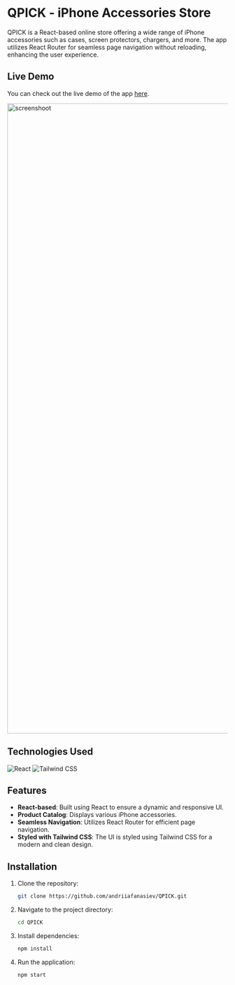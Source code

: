 # QPICK - iPhone Accessories Store

QPICK is a React-based online store offering a wide range of iPhone accessories such as cases, screen protectors, chargers, and more. The app utilizes React Router for seamless page navigation without reloading, enhancing the user experience.

## Live Demo
You can check out the live demo of the app [here](https://qpick-lac.vercel.app).

<img width="1440" alt="screenshoot" src="https://github.com/user-attachments/assets/48d23231-d166-445e-9fbc-0e9f99a50676" />

## Technologies Used
![React](https://img.icons8.com/color/48/000000/react-native.png) 
![Tailwind CSS](https://img.icons8.com/?size=48&id=CIAZz2CYc6Kc&format=png&color=000000) 

## Features
- **React-based**: Built using React to ensure a dynamic and responsive UI.
- **Product Catalog**: Displays various iPhone accessories.
- **Seamless Navigation**: Utilizes React Router for efficient page navigation.
- **Styled with Tailwind CSS**: The UI is styled using Tailwind CSS for a modern and clean design.

## Installation

1. Clone the repository:
   ```bash
   git clone https://github.com/andriiafanasiev/QPICK.git
2. Navigate to the project directory:
   ```bash
   cd QPICK
3. Install dependencies:
   ```bash
   npm install
4. Run the application:
   ```bash
   npm start
   


